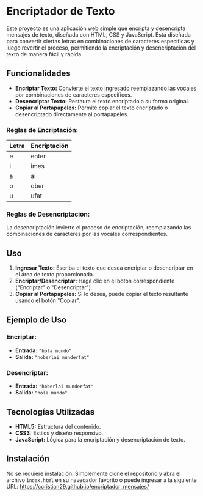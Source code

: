# Encriptador de Texto

Este proyecto es una aplicación web simple que encripta y desencripta mensajes de texto, diseñada con HTML, CSS y JavaScript. Está diseñada para convertir ciertas letras en combinaciones de caracteres específicas y luego revertir el proceso, permitiendo la encriptación y desencriptación del texto de manera fácil y rápida.

## Funcionalidades

- **Encriptar Texto:** Convierte el texto ingresado reemplazando las vocales por combinaciones de caracteres específicos.
- **Desencriptar Texto:** Restaura el texto encriptado a su forma original.
- **Copiar al Portapapeles:** Permite copiar el texto encriptado o desencriptado directamente al portapapeles.

### Reglas de Encriptación:

| Letra | Encriptación |
|-------|--------------|
| e     | enter        |
| i     | imes         |
| a     | ai           |
| o     | ober         |
| u     | ufat         |

### Reglas de Desencriptación:
La desencriptación invierte el proceso de encriptación, reemplazando las combinaciones de caracteres por las vocales correspondientes.

## Uso

1. **Ingresar Texto:** Escriba el texto que desea encriptar o desencriptar en el área de texto proporcionada.
2. **Encriptar/Desencriptar:** Haga clic en el botón correspondiente ("Encriptar" o "Desencriptar").
3. **Copiar al Portapapeles:** Si lo desea, puede copiar el texto resultante usando el botón "Copiar".

## Ejemplo de Uso

### Encriptar:
- **Entrada:** `"hola mundo"`
- **Salida:** `"hoberlai munderfat"`

### Desencriptar:
- **Entrada:** `"hoberlai munderfat"`
- **Salida:** `"hola mundo"`

## Tecnologías Utilizadas

- **HTML5:** Estructura del contenido.
- **CSS3:** Estilos y diseño responsivo.
- **JavaScript:** Lógica para la encriptación y desencriptación de texto.

## Instalación

No se requiere instalación. Simplemente clone el repositorio y abra el archivo `index.html` en su navegador favorito o puede ingresar a la siguiente URL: https://ccristian29.github.io/encriptador_mensajes/
